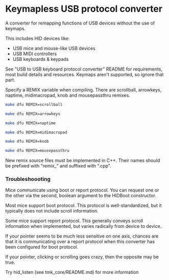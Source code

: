 Keymapless USB protocol converter
=================================
A converter for remapping functions of USB devices without the use of keymaps.

This includes HID devices like:

   * USB mice and mouse-like USB devices
   * USB MIDI controllers
   * USB keyboards & keypads
   
See "USB to USB keyboard protocol converter" README for requirements, most build details and resources. Keymaps aren't supported, so ignore that part.

Specify a REMIX variable when compiling. There are scrollball, arrowkeys, naptime, midimacropad, knob and mousepassthru remixes.

```bash
make dfu REMIX=scrollball
```

```bash
make dfu REMIX=arrowkeys
```

```bash
make dfu REMIX=naptime
```

```bash
make dfu REMIX=midimacropad
```

```bash
make dfu REMIX=knob
```

```bash
make dfu REMIX=mousepassthru
```

New remix source files must be implemented in C++. Their names should be prefixed with "remix_" and suffixed with ".cpp".

### Troubleshoooting

Mice communicate using boot or report protocol. You can request one or the other via the second, boolean argument to the HIDBoot constructor.

Most mice support boot protocol. This protocol is well-standardized, but it typically does not include scroll information.

Some mice support report protocol. This generally conveys scroll information when implemented, but varies radically from device to device.

If your pointer seems to be much less sensitive on one axis, chances are that it is communicating over a report protocol when this converter has been configured for boot protocol.

If your pointer, clicking or scrolling goes crazy, then the opposite may be true.

Try hid_listen (see tmk_core/README.md) for more information